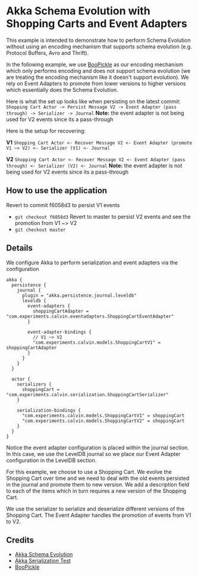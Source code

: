 # Akka Schema Evolution with Shopping Carts and Event Adapters #
This example is intended to demonstrate how to perform Schema Evolution 
without using an encoding mechanism that supports schema evolution 
(e.g. Protocol Buffers, Avro and Thrift).

In the following example, we use [BooPickle](https://github.com/ochrons/boopickle) as our encoding mechanism 
which only performs encoding and does not support schema evolution 
(we are treating the encoding mechanism like it doesn't support evolution). 
We rely on Event Adapters to promote from lower versions to higher versions 
which essentially does the Schema Evolution.

Here is what the set up looks like when persisting on the latest commit:
`Shopping Cart Actor -> Persist Message V2 -> Event Adapter (pass through) -> Serializer -> Journal`
**Note:** the event adapter is not being used for V2 events since its a pass-through

Here is the setup for recovering:

**V1**
`Shopping Cart Actor <- Recover Message V2 <- Event Adapter (promote V1 ~> V2) <- Serializer (V1) <- Journal`

**V2**
`Shopping Cart Actor <- Recover Message V2 <- Event Adapter (pass through) <- Serializer (V2) <- Journal`
**Note:** the event adapter is not being used for V2 events since its a pass-through

## How to use the application ##
Revert to commit f6058d3 to persist V1 events
- `git checkout f6058d3`
Revert to master to persist V2 events and see the promotion from V1 ~> V2
- `git checkout master`

## Details ##
We configure Akka to perform serialization and event adapters via the configuration
```hocon
akka {
  persistence {
    journal {
      plugin = "akka.persistence.journal.leveldb"
      leveldb {
        event-adapters {
          shoppingCartAdapter = "com.experiments.calvin.eventadapters.ShoppingCartEventAdapter"
        }

        event-adapter-bindings {
          // V1 ~> V2
          "com.experiments.calvin.models.ShoppingCartV1" = shoppingCartAdapter
        }
      }
    }
  }

  actor {
    serializers {
      shoppingCart = "com.experiments.calvin.serialization.ShoppingCartSerializer"
    }

    serialization-bindings {
      "com.experiments.calvin.models.ShoppingCartV1" = shoppingCart
      "com.experiments.calvin.models.ShoppingCartV2" = shoppingCart
    }
  }
}
```
Notice the event adapter configuration is placed within the journal section. In this case, 
we use the LevelDB journal so we place our Event Adapter configuration in the LevelDB 
section.

For this example, we choose to use a Shopping Cart. We evolve the Shopping
Cart over time and we need to deal with the old events persisted in the
journal and promote them to new version. We add a description field to
each of the items which in turn requires a new version of the Shopping Cart.

We use the serializer to serialize and deserialize different versions of
the Shopping Cart. The Event Adapter handles the promotion of events from
V1 to V2.


## Credits ##
- [Akka Schema Evolution](http://doc.akka.io/docs/akka/current/scala/persistence-schema-evolution.html)
- [Akka Serialization Test](https://github.com/dnvriend/akka-serialization-test)
- [BooPickle](https://github.com/ochrons/boopickle)
